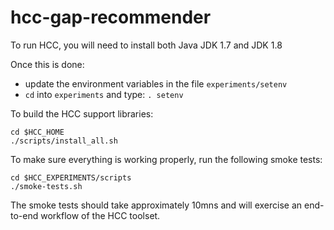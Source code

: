 # hcc-gap-recommender

To run HCC, you will need to install both Java JDK 1.7 and JDK 1.8

Once this is done:
* update the environment variables in the file `experiments/setenv`
* `cd` into `experiments` and type: ```. setenv```

To build the HCC support libraries:
```
cd $HCC_HOME
./scripts/install_all.sh
```

To make sure everything is working properly, run the following smoke tests:
```
cd $HCC_EXPERIMENTS/scripts
./smoke-tests.sh
```

The smoke tests should take approximately 10mns and will exercise an end-to-end workflow of the HCC toolset. 
